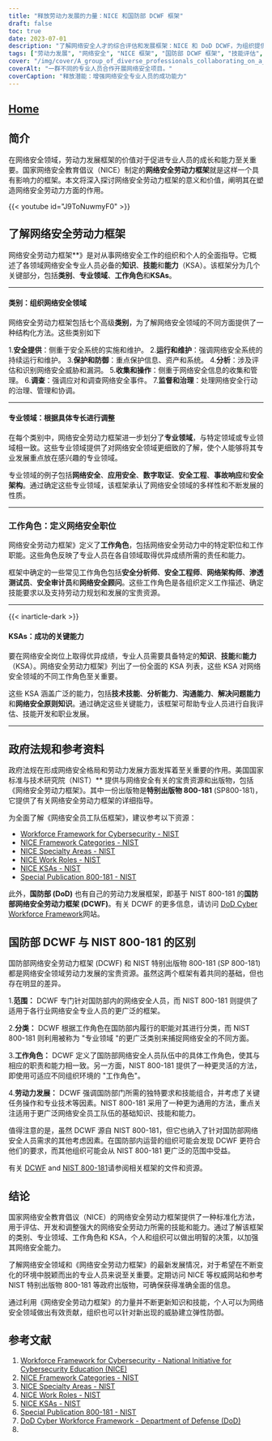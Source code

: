 ```yaml
---
title: "释放劳动力发展的力量：NICE 和国防部 DCWF 框架"
draft: false
toc: true
date: 2023-07-01
description: "了解网络安全人才的综合评估和发展框架：NICE 和 DoD DCWF，为组织提供技能娴熟的专业人员。"
tags: ["劳动力发展", "网络安全", "NICE 框架", "国防部 DCWF 框架", "技能评估", "专业发展", "网络安全人员队伍", "职业途径", "网络安全教育", "员工队伍调整", "劳动力框架", "NIST", "政府法规", "网络安全认证", "行业标准", "人才管理", "网络安全角色", "网络安全能力", "网络安全人才培养", "网络安全专业人员", "网络安全技能", "劳动力规划", "网络安全招聘", "员工队伍复原力", "网络安全培训", "劳动力战略", "网络安全就业市场", "网络安全职业发展", "劳动力准备"]
cover: "/img/cover/A_group_of_diverse_professionals_collaborating_on_a_cyberse.png"
coverAlt: "一群不同的专业人员合作开展网络安全项目。"
coverCaption: "释放潜能：增强网络安全专业人员的成功能力"
---
```


## [Home](/cyber-security-career-playbook-start/)

## 简介

在网络安全领域，劳动力发展框架的价值对于促进专业人员的成长和能力至关重要。国家网络安全教育倡议（NICE）制定的**网络安全劳动力框架**就是这样一个具有影响力的框架。本文将深入探讨网络安全劳动力框架的意义和价值，阐明其在塑造网络安全劳动力方面的作用。

{{< youtube id="J9ToNuwmyF0" >}}

## 了解网络安全劳动力框架

网络安全劳动力框架**》是对从事网络安全工作的组织和个人的全面指导。它概述了各领域网络安全专业人员必备的**知识**、**技能**和**能力**（KSA）。该框架分为几个关键部分，包括**类别**、**专业领域**、**工作角色**和**KSAs**。

______

#### 类别：组织网络安全领域

网络安全劳动力框架包括七个高级**类别**，为了解网络安全领域的不同方面提供了一种结构化方法。这些类别如下

1.**安全提供**：侧重于安全系统的实施和维护。
2.**运行和维护**：强调网络安全系统的持续运行和维护。
3.**保护和防御**：重点保护信息、资产和系统。
4.**分析**：涉及评估和识别网络安全威胁和漏洞。
5.**收集和操作**：侧重于网络安全信息的收集和管理。
6.**调查**：强调应对和调查网络安全事件。
7.**监督和治理**：处理网络安全行动的治理、管理和协调。

______

#### 专业领域：根据具体专长进行调整

在每个类别中，网络安全劳动力框架进一步划分了**专业领域**，与特定领域或专业领域相一致。这些专业领域提供了对网络安全领域更细致的了解，使个人能够将其专业发展重点放在感兴趣的专业领域。

专业领域的例子包括**网络安全**、**应用安全**、**数字取证**、**安全工程**、**事故响应**和**安全架构**。通过确定这些专业领域，该框架承认了网络安全领域的多样性和不断发展的性质。

______

### 工作角色：定义网络安全职位

网络安全劳动力框架》定义了**工作角色**，包括网络安全劳动力中的特定职位和工作职能。这些角色反映了专业人员在各自领域取得优异成绩所需的责任和能力。

框架中确定的一些常见工作角色包括**安全分析师**、**安全工程师**、**网络架构师**、**渗透测试员**、**安全审计员**和**网络安全顾问**。这些工作角色是各组织定义工作描述、确定技能要求以及支持劳动力规划和发展的宝贵资源。

______
{{< inarticle-dark >}}
#### KSAs：成功的关键能力

要在网络安全岗位上取得优异成绩，专业人员需要具备特定的**知识**、**技能**和**能力**（KSA）。网络安全劳动力框架》列出了一份全面的 KSA 列表，这些 KSA 对网络安全领域的不同工作角色至关重要。

这些 KSA 涵盖广泛的能力，包括**技术技能**、**分析能力**、**沟通能力**、**解决问题能力**和**网络安全原则知识**。通过确定这些关键能力，该框架可帮助专业人员进行自我评估、技能开发和职业发展。

______

## 政府法规和参考资料

政府法规在形成网络安全格局和劳动力发展方面发挥着至关重要的作用。美国国家标准与技术研究院（NIST）** 提供与网络安全有关的宝贵资源和出版物，包括《网络安全劳动力框架》。其中一份出版物是**特别出版物 800-181** (SP800-181)，它提供了有关网络安全劳动力框架的详细指导。

为全面了解《网络安全员工队伍框架》，建议参考以下资源：

- [Workforce Framework for Cybersecurity - NIST](https://www.nist.gov/itl/applied-cybersecurity/nice/workforce-framework-cybersecurity)
- [NICE Framework Categories - NIST](https://www.nist.gov/itl/applied-cybersecurity/nice/resources/nice-framework-categories)
- [NICE Specialty Areas - NIST](https://www.nist.gov/itl/applied-cybersecurity/nice/resources/nice-specialty-areas)
- [NICE Work Roles - NIST](https://www.nist.gov/itl/applied-cybersecurity/nice/resources/nice-work-roles)
- [NICE KSAs - NIST](https://www.nist.gov/itl/applied-cybersecurity/nice/resources/nice-knowledge-skills-and-abilities-ksas)
- [Special Publication 800-181 - NIST](https://csrc.nist.gov/publications/detail/sp/800-181/rev-1/final)

此外，**国防部 (DoD)** 也有自己的劳动力发展框架，即基于 NIST 800-181 的**国防部网络安全劳动力框架 (DCWF)**。有关 DCWF 的更多信息，请访问 [DoD Cyber Workforce Framework](https://public.cyber.mil/wid/dcwf/)网站。

## 国防部 DCWF 与 NIST 800-181 的区别

国防部网络安全劳动力框架 (DCWF) 和 NIST 特别出版物 800-181 (SP 800-181) 都是网络安全领域劳动力发展的宝贵资源。虽然这两个框架有着共同的基础，但也存在明显的差异。

1.**范围：** DCWF 专门针对国防部内的网络安全人员，而 NIST 800-181 则提供了适用于各行业网络安全专业人员的更广泛的框架。

2.**分类：** DCWF 根据工作角色在国防部内履行的职能对其进行分类，而 NIST 800-181 则利用被称为 "专业领域 "的更广泛类别来捕捉网络安全的不同方面。

3.**工作角色：** DCWF 定义了国防部网络安全人员队伍中的具体工作角色，使其与相应的职责和能力相一致。另一方面，NIST 800-181 提供了一种更灵活的方法，即使用可适应不同组织环境的 "工作角色"。

4.**劳动力发展：** DCWF 强调国防部门所需的独特要求和技能组合，并考虑了关键任务操作和专业技术等因素。NIST 800-181 采用了一种更为通用的方法，重点关注适用于更广泛网络安全员工队伍的基础知识、技能和能力。

值得注意的是，虽然 DCWF 源自 NIST 800-181，但它也纳入了针对国防部网络安全人员需求的其他考虑因素。在国防部内运营的组织可能会发现 DCWF 更符合他们的要求，而其他组织可能会从 NIST 800-181 更广泛的范围中受益。

有关 [DCWF](https://public.cyber.mil/wid/dcwf/) and [NIST 800-181](https://csrc.nist.gov/publications/detail/sp/800-181/rev-1/final)请参阅相关框架的文件和资源。

## 结论

国家网络安全教育倡议（NICE）的网络安全劳动力框架提供了一种标准化方法，用于评估、开发和调整强大的网络安全劳动力所需的技能和能力。通过了解该框架的类别、专业领域、工作角色和 KSA，个人和组织可以做出明智的决策，以加强其网络安全能力。

了解网络安全领域和《网络安全劳动力框架》的最新发展情况，对于希望在不断变化的环境中脱颖而出的专业人员来说至关重要。定期访问 NICE 等权威网站和参考 NIST 特别出版物 800-181 等政府出版物，可确保获得准确全面的信息。

通过利用《网络安全劳动力框架》的力量并不断更新知识和技能，个人可以为网络安全领域做出有效贡献，组织也可以针对新出现的威胁建立弹性防御。

## 参考文献

1. [Workforce Framework for Cybersecurity - National Initiative for Cybersecurity Education (NICE)](https://www.nist.gov/itl/applied-cybersecurity/nice/workforce-framework-cybersecurity)
2. [NICE Framework Categories - NIST](https://www.nist.gov/itl/applied-cybersecurity/nice/resources/nice-framework-categories)
3. [NICE Specialty Areas - NIST](https://www.nist.gov/itl/applied-cybersecurity/nice/resources/nice-specialty-areas)
4. [NICE Work Roles - NIST](https://www.nist.gov/itl/applied-cybersecurity/nice/resources/nice-work-roles)
5. [NICE KSAs - NIST](https://www.nist.gov/itl/applied-cybersecurity/nice/resources/nice-knowledge-skills-and-abilities-ksas)
6. [Special Publication 800-181 - NIST](https://csrc.nist.gov/publications/detail/sp/800-181/rev-1/final)
7. [DoD Cyber Workforce Framework - Department of Defense (DoD)](https://public.cyber.mil/wid/dcwf/)
8. 
